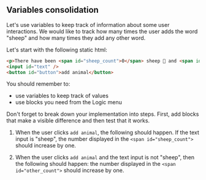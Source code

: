 ## Variables consolidation


Let's use variables to keep track of information about some user interactions. We would like to track how many times the user adds the word "sheep" and how many times they add any other word.

Let's start with the following static html:

```html
<p>There have been <span id="sheep_count">0</span> sheep 🐑 and <span id="other_count">0</span> others.</p>
<input id="text" />
<button id="button">add animal</button>
```

You should remember to:
- use variables to keep track of values
- use blocks you need from the Logic menu

Don't forget to break down your implementation into steps. First, add blocks that make a visible difference and then test that it works.

1. When the user clicks `add animal`, the following should happen. If the text input is "sheep", the number displayed in the `<span id="sheep_count">` should increase by one.

2. When the user clicks `add animal` and the text input is not "sheep", then the following should happen: the number displayed in the `<span id="other_count">` should increase by one.
